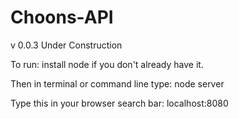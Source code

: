 # Choons-API
v 0.0.3
Under Construction

To run:
install node if you don't already have it.

Then in terminal or command line type:
node server

Type this in your browser search bar:
localhost:8080
